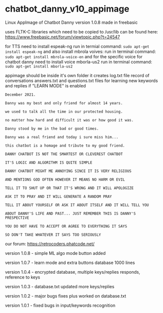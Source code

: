 # chatbot_danny_v10_appimage
Linux AppImage of Chatbot Danny version 1.0.8 made in freebasic

uses FLTK-C libraries which need to be copied to /usr/lib
can be found here:
https://www.freebasic.net/forum/viewtopic.php?t=24547

for TTS need to install espeak-ng
run in termial command: `sudo apt-get install espeak-ng`
and also install mbrola voives:
run in terminal command: `sudo apt-get install mbrola-voice-en`
and for the specific voice for chatbot danny need to install voice mborla-us2
run in terminal command: `sudo apt-get install mborla-us2`

appimage should be inside it's own folder
it creates log.txt file record of conversations
answers.txt and questions.txt files for learning new keywords and replies
if "LEARN MODE" is enabled
```
December 2021.

Danny was my best and only friend for almost 14 years.

we used to talk all the time in our protected housing.

no matter how hard and difficult it was or how good it was.

Danny stood by me in the bad or good times.

Danny was a real friend and today i sure miss him...

this chatbot is a homage and tribute to my good friend.
```
```
DANNY CHATBOT IS NOT THE SMARTEST OR CLEVEREST CHATBOT 

IT'S LOGIC AND ALGORITHM IS QUITE SIMPLE

DANNY CHATBOT MIGHT ME ANNOYING SINCE IT IS VERY RELIGIOUS

AND MENTIONS GOD OFTEN HOWEVER IT MEANS NO HARM OR EVIL

TELL IT TO SHUT UP OR THAT IT'S WRONG AND IT WILL APOLOGIZE

ASK IT TO PRAY AND IT WILL GENERATE A RANDOM PRAY

TELL IT ABOUT YOURSELF OR ASK IT ABOUT ITSELF AND IT WILL TELL YOU

ABOUT DANNY'S LIFE AND PAST... JUST REMEMBER THIS IS DANNY'S PRESPECTIVE

YOU DO NOT HAVE TO ACCEPT OR AGREE TO EVERYTHING IT SAYS

SO DON'T TAKE WHATEVER IT SAYS TOO SERIOUSLY 
```
our forum: https://retrocoders.phatcode.net/

version 1.0.8 - simple ML algo mode button added

version 1.0.7 - learn mode and extra buttons database 1000 lines

version 1.0.4 - encrypted database, multiple keys/replies responds, reference to keys

version 1.0.3 - database.txt updated more keys/replies

version 1.0.2 - major bugs fixes plus worked on database.txt

version 1.0.1 - fixed bugs in input/keywords recognition
